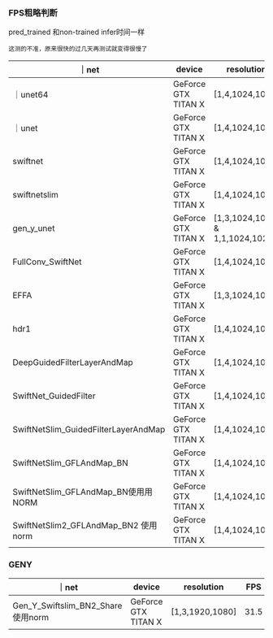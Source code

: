 ### FPS粗略判断

pred_trained 和non-trained infer时间一样

`这测的不准，原来很快的过几天再测试就变得很慢了`

｜net|device|resolution|FPS|avg_infer_decay|
|-|-|-|-|-|
｜unet64|GeForce GTX TITAN X|[1,4,1024,1024]|9|0.12|
｜unet|GeForce GTX TITAN X|[1,4,1024,1024]|3|0.31|
|swiftnet|GeForce GTX TITAN X|[1,4,1024,1024]|42.358|0.0235|
|swiftnetslim|GeForce GTX TITAN X|[1,4,1024,1024]|119.63|0.00827|
|gen_y_unet|GeForce GTX TITAN X|[1,3,1024,1024 & 1,1,1024,1024]|1.61|0.62|
|FullConv_SwiftNet |GeForce GTX TITAN X|[1,4,1024,1024]|21.892|0.04565|
|EFFA|GeForce GTX TITAN X|[1,3,1024,1024]|0.3|2.91|
|hdr1 |GeForce GTX TITAN X|[1,4,1024,1024]|92.9170|0.0105|
|DeepGuidedFilterLayerAndMap|GeForce GTX TITAN X|[1,4,1024,1024]|83.81|0.0118|
|SwiftNet_GuidedFilter|GeForce GTX TITAN X|[1,4,1024,1024]|40.40|0.0246|
|SwiftNetSlim_GuidedFilterLayerAndMap|GeForce GTX TITAN X|[1,4,1024,1024]|75.94|0.013|
|SwiftNetSlim_GFLAndMap_BN|GeForce GTX TITAN X|[1,4,1024,1024]|58.08|0.0171|
|SwiftNetSlim_GFLAndMap_BN使用用NORM|GeForce GTX TITAN X|[1,4,1024,1024]|74.268|0.013|
|SwiftNetSlim2_GFLAndMap_BN2 使用norm|GeForce GTX TITAN X|[1,4,1024,1024]|71.9|0.013|

### GENY
｜net|device|resolution|FPS|avg_infer_decay|
|-|-|-|-|-|
|Gen_Y_Swiftslim_BN2_Share 使用norm|GeForce GTX TITAN X|[1,3,1920,1080]|31.5|0.031|



